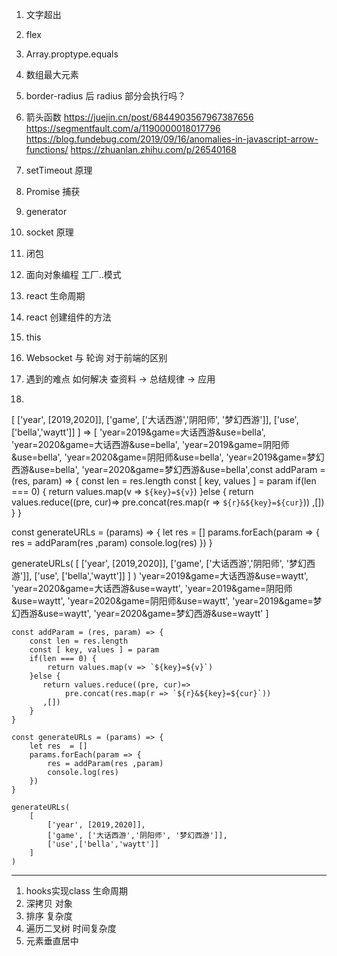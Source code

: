 1. 文字超出
2. flex
3. Array.proptype.equals
4. 数组最大元素
5. border-radius 后 radius 部分会执行吗？

6. 箭头函数
https://juejin.cn/post/6844903567967387656
https://segmentfault.com/a/1190000018017796
https://blog.fundebug.com/2019/09/16/anomalies-in-javascript-arrow-functions/
https://zhuanlan.zhihu.com/p/26540168
7. setTimeout 原理
8. Promise 捕获
9. generator
10. socket 原理
11. 闭包
12. 面向对象编程 工厂..模式
13. react 生命周期
14. react 创建组件的方法
15. this


16. Websocket 与 轮询 对于前端的区别
17. 遇到的难点 如何解决
查资料 -> 总结规律 -> 应用
18. 
[
   ['year', [2019,2020]],
   ['game', ['大话西游','阴阳师', '梦幻西游']],
   ['use',['bella','waytt']]
]
=> 
[
  'year=2019&game=大话西游&use=bella',
  'year=2020&game=大话西游&use=bella',
  'year=2019&game=阴阳师&use=bella',
  'year=2020&game=阴阳师&use=bella',
  'year=2019&game=梦幻西游&use=bella',
  'year=2020&game=梦幻西游&use=bella',const addParam = (res, param) => {
    const len = res.length
    const [ key, values ] = param
    if(len === 0) {
        return values.map(v => `${key}=${v}`)
    }else {
       return values.reduce((pre, cur)=>
            pre.concat(res.map(r => `${r}&${key}=${cur}`))
       ,[])
    }
} 

const generateURLs = (params) => {
    let res  = []
    params.forEach(param => {
        res = addParam(res ,param)
        console.log(res)
    })
}

generateURLs(
    [
        ['year', [2019,2020]],
        ['game', ['大话西游','阴阳师', '梦幻西游']],
        ['use', ['bella','waytt']]
    ]
)
  'year=2019&game=大话西游&use=waytt',
  'year=2020&game=大话西游&use=waytt',
  'year=2019&game=阴阳师&use=waytt',
  'year=2020&game=阴阳师&use=waytt',
  'year=2019&game=梦幻西游&use=waytt',
  'year=2020&game=梦幻西游&use=waytt'
]
```
const addParam = (res, param) => {
    const len = res.length
    const [ key, values ] = param
    if(len === 0) {
        return values.map(v => `${key}=${v}`)
    }else {
       return values.reduce((pre, cur)=>
            pre.concat(res.map(r => `${r}&${key}=${cur}`))
       ,[])
    }
} 

const generateURLs = (params) => {
    let res  = []
    params.forEach(param => {
        res = addParam(res ,param)
        console.log(res)
    })
}

generateURLs(
    [
        ['year', [2019,2020]],
        ['game', ['大话西游','阴阳师', '梦幻西游']],
        ['use',['bella','waytt']]
    ]
)
```
------------
1. hooks实现class 生命周期
2. 深拷贝 对象
3. 排序 复杂度
4. 遍历二叉树 时间复杂度
5. 元素垂直居中